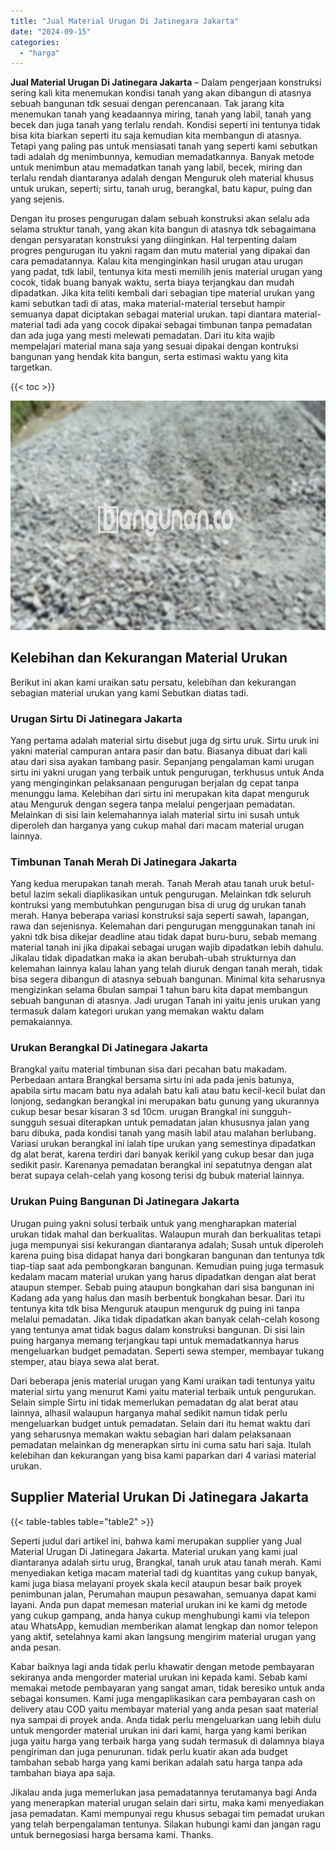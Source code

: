 ```yaml
---
title: "Jual Material Urugan Di Jatinegara Jakarta"
date: "2024-09-15"
categories: 
  - "harga"
---
```


**Jual Material Urugan Di Jatinegara Jakarta** – Dalam pengerjaan konstruksi sering kali kita menemukan kondisi tanah yang akan dibangun di atasnya sebuah bangunan tdk sesuai dengan perencanaan. Tak jarang kita menemukan tanah yang keadaannya miring, tanah yang labil, tanah yang becek dan juga tanah yang terlalu rendah. Kondisi seperti ini tentunya tidak bisa kita biarkan seperti itu saja kemudian kita membangun di atasnya. Tetapi yang paling pas untuk mensiasati tanah yang seperti kami sebutkan tadi adalah dg menimbunnya, kemudian memadatkannya. Banyak metode untuk menimbun atau memadatkan tanah yang labil, becek, miring dan terlalu rendah diantaranya adalah dengan Menguruk oleh material khusus untuk urukan, seperti; sirtu, tanah urug, berangkal, batu kapur, puing dan yang sejenis.

Dengan itu proses pengurugan dalam sebuah konstruksi akan selalu ada selama struktur tanah, yang akan kita bangun di atasnya tdk sebagaimana dengan persyaratan konstruksi yang diinginkan. Hal terpenting dalam progres pengurugan itu yakni ragam dan mutu material yang dipakai dan cara pemadatannya. Kalau kita menginginkan hasil urugan atau urugan yang padat, tdk labil, tentunya kita mesti memilih jenis material urugan yang cocok, tidak buang banyak waktu, serta biaya terjangkau dan mudah dipadatkan. Jika kita teliti kembali dari sebagian tipe material urukan yang kami sebutkan tadi di atas, maka material-material tersebut hampir semuanya dapat diciptakan sebagai material urukan. tapi diantara material-material tadi ada yang cocok dipakai sebagai timbunan tanpa pemadatan dan ada juga yang mesti melewati pemadatan. Dari itu kita wajib mempelajari material mana saja yang sesuai dipakai dengan kontruksi bangunan yang hendak kita bangun, serta estimasi waktu yang kita targetkan.

{{< toc >}}

![Jual Material Urugan Di Jatinegara Jakarta](/images/jual-urugan-36.png)

## Kelebihan dan Kekurangan Material Urukan

Berikut ini akan kami uraikan satu persatu, kelebihan dan kekurangan sebagian material urukan yang kami Sebutkan diatas tadi.

### Urugan Sirtu Di Jatinegara Jakarta

Yang pertama adalah material sirtu disebut juga dg sirtu uruk. Sirtu uruk ini yakni material campuran antara pasir dan batu. Biasanya dibuat dari kali atau dari sisa ayakan tambang pasir. Sepanjang pengalaman kami urugan sirtu ini yakni urugan yang terbaik untuk pengurugan, terkhusus untuk Anda yang menginginkan pelaksanaan pengurugan berjalan dg cepat tanpa menunggu lama. Kelebihan dari sirtu ini merupakan kita dapat menguruk atau Menguruk dengan segera tanpa melalui pengerjaan pemadatan. Melainkan di sisi lain kelemahannya ialah material sirtu ini susah untuk diperoleh dan harganya yang cukup mahal dari macam material urugan lainnya.

### Timbunan Tanah Merah Di Jatinegara Jakarta

Yang kedua merupakan tanah merah. Tanah Merah atau tanah uruk betul-betul lazim sekali diaplikasikan untuk pengurugan. Melainkan tdk seluruh kontruksi yang membutuhkan pengurugan bisa di urug dg urukan tanah merah. Hanya beberapa variasi konstruksi saja seperti sawah, lapangan, rawa dan sejenisnya. Kelemahan dari pengurugan menggunakan tanah ini yakni tdk bisa dikejar deadline atau tidak dapat buru-buru, sebab memang material tanah ini jika dipakai sebagai urugan wajib dipadatkan lebih dahulu. Jikalau tidak dipadatkan maka ia akan berubah-ubah strukturnya dan kelemahan lainnya kalau lahan yang telah diuruk dengan tanah merah, tidak bisa segera dibangun di atasnya sebuah bangunan. Minimal kita seharusnya mengizinkan selama 6bulan sampai 1 tahun baru kita dapat membangun sebuah bangunan di atasnya. Jadi urugan Tanah ini yaitu jenis urukan yang termasuk dalam kategori urukan yang memakan waktu dalam pemakaiannya.

### Urukan Berangkal Di Jatinegara Jakarta

Brangkal yaitu material timbunan sisa dari pecahan batu makadam. Perbedaan antara Brangkal bersama sirtu ini ada pada jenis batunya, apabila sirtu macam batu nya adalah batu kali atau batu kecil-kecil bulat dan lonjong, sedangkan berangkal ini merupakan batu gunung yang ukurannya cukup besar besar kisaran 3 sd 10cm. urugan Brangkal ini sungguh-sungguh sesuai diterapkan untuk pemadatan jalan khususnya jalan yang baru dibuka, pada kondisi tanah yang masih labil atau malahan berlubang. Variasi urukan berangkal ini ialah tipe urukan yang semestinya dipadatkan dg alat berat, karena terdiri dari banyak kerikil yang cukup besar dan juga sedikit pasir. Karenanya pemadatan berangkal ini sepatutnya dengan alat berat supaya celah-celah yang kosong terisi dg bubuk material lainnya.

### Urukan Puing Bangunan Di Jatinegara Jakarta

Urugan puing yakni solusi terbaik untuk yang mengharapkan material urukan tidak mahal dan berkualitas. Walaupun murah dan berkualitas tetapi juga mempunyai sisi kekurangan diantaranya adalah; Susah untuk diperoleh karena puing bisa didapat hanya dari bongkaran bangunan dan tentunya tdk tiap-tiap saat ada pembongkaran bangunan. Kemudian puing juga termasuk kedalam macam material urukan yang harus dipadatkan dengan alat berat ataupun stemper. Sebab puing ataupun bongkahan dari sisa bangunan ini Kadang ada yang halus dan masih berbentuk bongkahan besar. Dari itu tentunya kita tdk bisa Menguruk ataupun menguruk dg puing ini tanpa melalui pemadatan. Jika tidak dipadatkan akan banyak celah-celah kosong yang tentunya amat tidak bagus dalam konstruksi bangunan. Di sisi lain puing harganya memang terjangkau tapi untuk memadatkannya harus mengeluarkan budget pemadatan. Seperti sewa stemper, membayar tukang stemper, atau biaya sewa alat berat.

Dari beberapa jenis material urugan yang Kami uraikan tadi tentunya yaitu material sirtu yang menurut Kami yaitu material terbaik untuk pengurukan. Selain simple Sirtu ini tidak memerlukan pemadatan dg alat berat atau lainnya, alhasil walaupun harganya mahal sedikit namun tidak perlu mengeluarkan budget untuk pemadatan. Selain dari itu hemat waktu dari yang seharusnya memakan waktu sebagian hari dalam pelaksanaan pemadatan melainkan dg menerapkan sirtu ini cuma satu hari saja. Itulah kelebihan dan kekurangan yang bisa kami paparkan dari 4 variasi material urukan.

## Supplier Material Urukan Di Jatinegara Jakarta

{{< table-tables table="table2" >}}

Seperti judul dari artikel ini, bahwa kami merupakan supplier yang Jual Material Urugan Di Jatinegara Jakarta. Material urukan yang kami jual diantaranya adalah sirtu urug, Brangkal, tanah uruk atau tanah merah. Kami menyediakan ketiga macam material tadi dg kuantitas yang cukup banyak, kami juga biasa melayani proyek skala kecil ataupun besar baik proyek penimbunan jalan, Perumahan maupun pesawahan, semuanya dapat kami layani. Anda pun dapat memesan material urukan ini ke kami dg metode yang cukup gampang, anda hanya cukup menghubungi kami via telepon atau WhatsApp, kemudian memberikan alamat lengkap dan nomor telepon yang aktif, setelahnya kami akan langsung mengirim material urugan yang anda pesan.

Kabar baiknya lagi anda tidak perlu khawatir dengan metode pembayaran sekiranya anda mengorder material urukan ini kepada kami. Sebab kami memakai metode pembayaran yang sangat aman, tidak beresiko untuk anda sebagai konsumen. Kami juga mengaplikasikan cara pembayaran cash on delivery atau COD yaitu membayar material yang anda pesan saat material nya sampai di proyek anda. Anda tidak perlu mengeluarkan uang lebih dulu untuk mengorder material urukan ini dari kami, harga yang kami berikan juga yaitu harga yang terbaik harga yang sudah termasuk di dalamnya biaya pengiriman dan juga penurunan. tidak perlu kuatir akan ada budget tambahan sebab harga yang kami berikan adalah satu harga tanpa ada tambahan biaya apa saja.

Jikalau anda juga memerlukan jasa pemadatannya terutamanya bagi Anda yang menerapkan material urugan selain dari sirtu, maka kami menyediakan jasa pemadatan. Kami mempunyai regu khusus sebagai tim pemadat urukan yang telah berpengalaman tentunya. Silakan hubungi kami dan jangan ragu untuk bernegosiasi harga bersama kami. Thanks.
